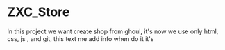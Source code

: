 # ZXC_Store
In this project we want create shop from ghoul, it's now we use only html, css, js , and git, this text me add info when do it it's
